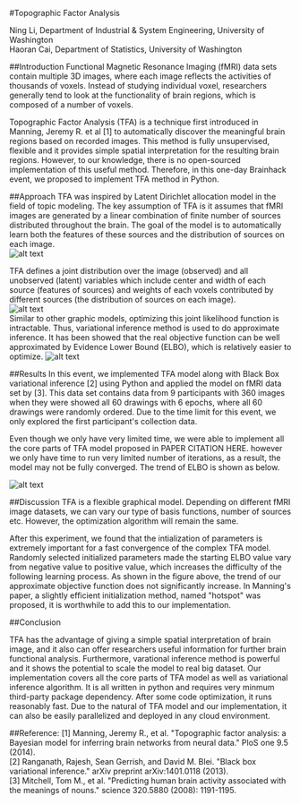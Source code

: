 
  
#Topographic Factor Analysis

Ning Li, Department of Industrial & System Engineering, University of Washington   
Haoran Cai, Department of Statistics, University of Washington

##Introduction
Functional Magnetic Resonance Imaging (fMRI) data sets contain multiple 3D images, where each image reflects the activities of thousands of voxels. Instead of studying individual voxel, researchers generally tend to look at the functionality of brain regions, which is composed of a number of voxels.


Topographic Factor Analysis (TFA) is a technique first introduced in Manning, Jeremy R. et al [1] to  automatically discover the meaningful brain regions based on recorded images. This method is fully unsupervised, flexible and it provides simple spatial interpretation for the resulting brain regions. However, to our knowledge, there is no open-sourced implementation of this useful method. Therefore, in this one-day Brainhack event, we proposed to implement TFA method in Python.  

##Approach
TFA was inspired by Latent Dirichlet allocation model in the field of topic modeling. The key assumption of TFA is it assumes that fMRI images are generated by a linear combination of finite number of sources distributed throughout the brain. The goal of the model is to automatically learn both the features of these sources and the distribution of sources on each image.    
![alt text](https://github.com/ninginthecloud/Brainhack2015/blob/master/man/fig/rbf.png?raw=true  "radial basis functions. ")

TFA defines a joint distribution over the image (observed) and all unobserved (latent) variables which include center and width of each source (features of sources) and weights of each voxels contributed by different sources (the distribution of sources on each image).    
![alt text](https://github.com/ninginthecloud/Brainhack2015/blob/master/man/fig/joint.png?raw=true "joint distribution")   
Similar to other graphic models, optimizing this joint likelihood function is intractable. Thus, variational inference method is used to do approximate inference. It has been showed that the real objective function can be well approximated by Evidence Lower Bound (ELBO), which is relatively easier to optimize.
![alt text](https://github.com/ninginthecloud/Brainhack2015/blob/master/man/fig/elbo.png?raw=true "evidence lower bound (ELBO)")

##Results
In this event, we implemented TFA model along with Black Box variational inference [2] using Python and applied the model on fMRI data set by [3]. This data set contains data from 9 participants with 360 images when they were showed all 60 drawings with 6 epochs, where all 60 drawings were randomly ordered. Due to the time limit for this event, we only explored the first participant's collection data.


Even though we only have very limited time, we were able to implement all the core parts of TFA model proposed in PAPER CITATION HERE. however we only have time to run very limited number of iterations, as a result, the model may not be fully converged.  The trend of ELBO is shown as below.

![alt text](https://github.com/ninginthecloud/Brainhack2015/blob/master/results/ELBO_iteration.png?raw=true "ELBO value vs iteration times")


##Discussion
TFA is a flexible graphical model. Depending on different fMRI image datasets, we can vary our type of basis functions, number of sources etc. However, the optimization algorithm will remain the same. 

After this experiment, we found that the intialization of parameters is extremely important for a fast convergence of the complex TFA model. Randomly selected initialized parameters made the starting ELBO value vary from negative value to positive value, which increases the difficulty of the following learning process. As shown in the figure above, the trend of our approximate objective function does not significantly increase. In Manning's paper, a slightly efficient initialization method, named "hotspot" was proposed, it is worthwhile to add this to our implementation.

##Conclusion

TFA has the advantage of giving a simple spatial interpretation of brain image, and it also can offer researchers useful information for further brain functional analysis. Furthermore,  varational inference method is powerful and it shows the potential to scale the model to real big dataset. Our implementation covers all the core parts of TFA model as well as variational inference algorithm. It is all written in python and requires very minmum third-party package dependency. After some code optimization, it runs reasonably fast. Due to the natural of TFA model and our implementation, it can also be easily parallelized and deployed in any cloud environment.

##Reference:
[1] Manning, Jeremy R., et al. "Topographic factor analysis: a Bayesian model for inferring brain networks from neural data." PloS one 9.5 (2014).    
[2] Ranganath, Rajesh, Sean Gerrish, and David M. Blei. "Black box variational inference." arXiv preprint arXiv:1401.0118 (2013).    
[3] Mitchell, Tom M., et al. "Predicting human brain activity associated with the meanings of nouns." science 320.5880 (2008): 1191-1195.
